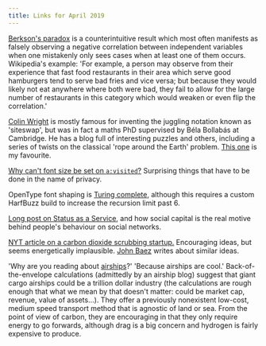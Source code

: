 ```yaml
---
title: Links for April 2019
---
```


[Berkson's paradox](https://en.wikipedia.org/wiki/Berkson's_paradox)
is a counterintuitive result which most often manifests as falsely
observing a negative correlation between independent variables when
one mistakenly only sees cases when at least one of them occurs.
Wikipedia's example: 'For example, a person may observe from their
experience that fast food restaurants in their area which serve good
hamburgers tend to serve bad fries and vice versa; but because they
would likely not eat anywhere where both were bad, they fail to allow
for the large number of restaurants in this category which would
weaken or even flip the correlation.'

[Colin Wright](https://twitter.com/ColinTheMathmo) is mostly famous
for inventing the juggling notation known as 'siteswap', but was in
fact a maths PhD supervised by Béla Bollabás at Cambridge.  He has a
blog full of interesting puzzles and others, including a series of
twists on the classical 'rope around the Earth' problem.  [This
one](https://www.solipsys.co.uk/new/TheOtherWrappingTheEarthProblem.html)
is my favourite.

[Why can't font size be set on
`a:visited`?](https://jameshfisher.com/2019/03/08/why-cant-i-set-the-font-size-of-a-visited-link)
Surprising things that have to be done in the name of privacy.

OpenType font shaping is [Turing
complete](https://litherum.blogspot.com/2019/03/addition-font.html),
although this requires a custom HarfBuzz build to increase the
recursion limit past 6.

[Long post on Status as a
Service](https://www.eugenewei.com/blog/2019/2/19/status-as-a-service),
and how social capital is the real motive behind people's behaviour on
social networks.

[NYT article on a carbon dioxide scrubbing
startup.](https://www.nytimes.com/2019/02/12/magazine/climeworks-business-climate-change.html)
Encouraging ideas, but seems energetically implausible.  [John
Baez](https://johncarlosbaez.wordpress.com/2019/03/02/negative-carbon-emissions/)
writes about similar ideas.

'Why are you reading about [airships]?' 'Because airships are cool.'
Back-of-the-envelope calculations (admittedly by an airship blog)
suggest that giant cargo airships could be a trillion dollar industry
(the calculations are rough enough that what we mean by that doesn't
matter: could be market cap, revenue, value of assets...).  They offer
a previously nonexistent low-cost, medium speed transport method that
is agnostic of land or sea.  From the point of view of carbon, they
are encouraging in that they only require energy to go forwards,
although drag is a big concern and hydrogen is fairly expensive to
produce.

[airships]: https://www.roadlessrevolution.com/2019/02/why-giant-airships-could-be-trillion.html
